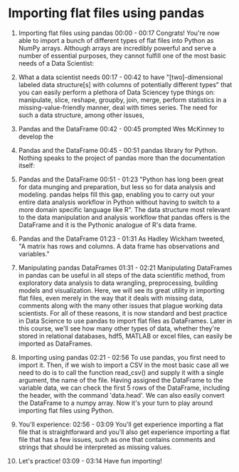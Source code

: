 # Importing flat files using pandas

1. Importing flat files using pandas
00:00 - 00:17
Congrats! You're now able to import a bunch of different types of flat files into Python as NumPy arrays. Although arrays are incredibly powerful and serve a number of essential purposes, they cannot fulfill one of the most basic needs of a Data Scientist:

2. What a data scientist needs
00:17 - 00:42
to have "[two]-dimensional labeled data structure[s] with columns of potentially different types" that you can easily perform a plethora of Data Sciencey type things on: manipulate, slice, reshape, groupby, join, merge, perform statistics in a missing-value-friendly manner, deal with times series. The need for such a data structure, among other issues,

3. Pandas and the DataFrame
00:42 - 00:45
prompted Wes McKinney to develop the

4. Pandas and the DataFrame
00:45 - 00:51
pandas library for Python. Nothing speaks to the project of pandas more than the documentation itself:

5. Pandas and the DataFrame
00:51 - 01:23
"Python has long been great for data munging and preparation, but less so for data analysis and modeling. pandas helps fill this gap, enabling you to carry out your entire data analysis workflow in Python without having to switch to a more domain specific language like R". The data structure most relevant to the data manipulation and analysis workflow that pandas offers is the DataFrame and it is the Pythonic analogue of R's data frame.

6. Pandas and the DataFrame
01:23 - 01:31
As Hadley Wickham tweeted, "A matrix has rows and columns. A data frame has observations and variables."

7. Manipulating pandas DataFrames
01:31 - 02:21
Manipulating DataFrames in pandas can be useful in all steps of the data scientific method, from exploratory data analysis to data wrangling, preprocessing, building models and visualization. Here, we will see its great utility in importing flat files, even merely in the way that it deals with missing data, comments along with the many other issues that plague working data scientists. For all of these reasons, it is now standard and best practice in Data Science to use pandas to import flat files as DataFrames. Later in this course, we'll see how many other types of data, whether they're stored in relational databases, hdf5, MATLAB or excel files, can easily be imported as DataFrames.

8. Importing using pandas
02:21 - 02:56
To use pandas, you first need to import it. Then, if we wish to import a CSV in the most basic case all we need to do is to call the function read_csv() and supply it with a single argument, the name of the file. Having assigned the DataFrame to the variable data, we can check the first 5 rows of the DataFrame, including the header, with the command 'data.head'. We can also easily convert the DataFrame to a numpy array. Now it's your turn to play around importing flat files using Python.

9. You'll experience:
02:56 - 03:09
You'll get experience importing a flat file that is straightforward and you'll also get experience importing a flat file that has a few issues, such as one that contains comments and strings that should be interpreted as missing values.

10. Let's practice!
03:09 - 03:14
Have fun importing!

